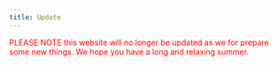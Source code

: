 ```yaml
---
title: Update
---
```


<p style="color:red">PLEASE NOTE this website will no longer be updated as we for prepare some new things. We hope you have a long and relaxing summer.</p>